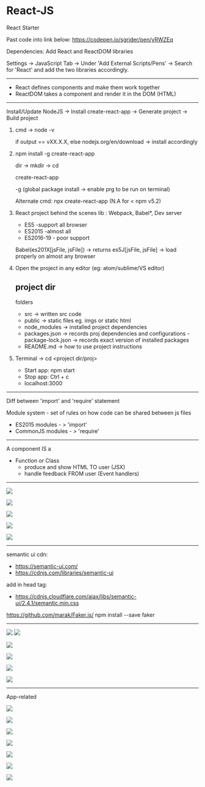 # React-JS
React Starter

Past code into link below:
https://codepen.io/sgrider/pen/yRWZEq

Dependencies:
Add React and ReactDOM libraries

Settings -> JavaScript Tab -> Under 'Add External Scripts/Pens' -> Search for 'React' and add the two libraries accordingly.


-------------------------------------
- React defines components and make them work together
- ReactDOM takes a component and render it in the DOM (HTML)

-------------------------------------
Install/Update NodeJS -> Install create-react-app -> Generate project -> Build project

1. cmd -> node -v
   
   if output == vXX.X.X, else nodejs.org/en/download -> install accordingly

2. npm install -g create-react-app

   dir -> mkdir <name> -> cd <dir-name>
   
   create-react-app <project-name>

   -g (global package install -> enable prg to be run on terminal)

   Alternate cmd: npx create-react-app <project-name>   (N.A for < npm v5.2)
  
3. React project behind the scenes lib : Webpack, Babel*, Dev server

   - ES5 -support all browser
   - ES2015 -almost all
   - ES2016-19 - poor support

   Babel(es201X[jsFile, jsFile]) -> returns es5J[jsFile, jsFile] -> load properly on almost any browser
   
   
4. Open the project in any editor (eg: atom/sublime/VS editor)

   project dir
   -----------
   folders
   - src -> written src code
   - public -> static files eg. imgs or static html
   - node_modules -> installed project dependencies
   - packages.json -> records proj dependencies and configurations
   -package-lock.json -> records exact version of installed packages
   - README.md -> how to use project instructions
   
5. Terminal -> cd <project dir/proj>
   - Start app: npm start
   - Stop app: Ctrl + c
   - localhost:3000
   
  -----------
Diff between 'import' and 'require' statement

Module system - set of rules on how code can be shared between js files

- ES2015 modules - > 'import'
- CommonJS modules - > 'require'

-----------

A component IS a 
 - Function or Class 
	- produce and show HTML TO user (JSX) 
	- handle feedback FROM user (Event handlers)

-----------


![](images/comp_rs_diagram1.PNG)

![](images/props.PNG)

![](images/comp_hier_2.PNG)

![](images/comments_mockup.PNG)

![](images/app_card.PNG)

-----------
semantic ui cdn:
- https://semantic-ui.com/
- https://cdnjs.com/libraries/semantic-ui

add in head tag:
- https://cdnjs.cloudflare.com/ajax/libs/semantic-ui/2.4.1/semantic.min.css

https://github.com/marak/Faker.js/
npm install --save faker

-----------

![](images/class_state_seasons/func.PNG)
![](images/class_state_seasons/func_class.PNG)

![](images/class_state_seasons/func_class2.PNG)

![](images/class_state_seasons/class_benefits.PNG)

![](images/class_state_seasons/class_rules.PNG)

![](images/class_state_seasons/state_rules.PNG)

-----------
App-related

![](images/class_state_seasons/app_mockup.PNG)

![](images/class_state_seasons/app_challenges.PNG)

![](images/class_state_seasons/app_flow.PNG)

![](images/class_state_seasons/geoloc_api_link.PNG)

![](images/class_state_seasons/simple_app_lifecycle_flow.PNG)

![](images/class_state_seasons/simple_app_lifecycle_flow2.PNG)

![](images/class_state_seasons/conditional_rendering_logic.PNG)




                                                                      
